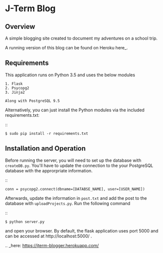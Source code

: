J-Term Blog
===========

Overview
--------

A simple blogging site created to document my adventures on a school trip. 

A running version of this blog can be found on Heroku here_.

Requirements
------------

This application runs on Python 3.5 and uses the below modules

	1. Flask
	2. Psycopg2
	3. Jinja2

	Along with PostgreSQL 9.5

Alternatively, you can just install the Python modules via the included requirements.txt:

::

	$ sudo pip install -r requirements.txt


Installation and Operation
--------------------------

Before running the server, you will need to set up the database with ``createDB.py``. You'll 
have to update the connection to the your PostgreSQL database with the approrpriate information.

::

	conn = psycopg2.connect(dbname=[DATABSE_NAME], user=[USER_NAME])

Afterwards, update the information in ``post.txt`` and add the post to the database with ``uploadProjects.py``.
Run the following command

::

	$ python server.py

and open your browser. By default, the flask application uses port 5000 and can be
accessed at http://localhost:5000/ .

.. _here: https://jterm-blogger.herokuapp.com/
